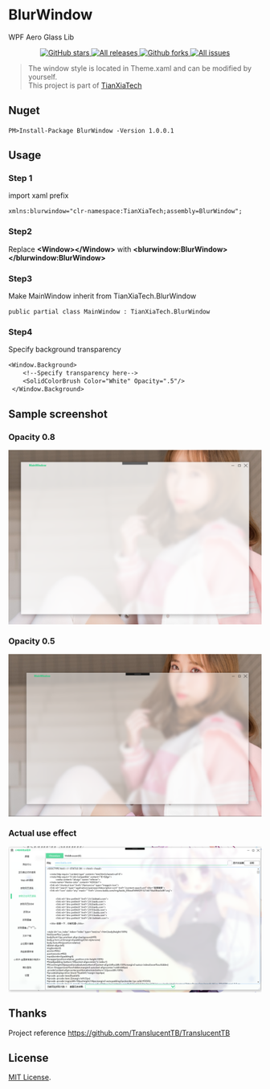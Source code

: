 # BlurWindow
WPF Aero Glass Lib

</p>
<p align="center">
<a href="https://github.com/TianXiaTech/BlurWindow/stargazers" target="_blank">
 <img alt="GitHub stars" src="https://img.shields.io/github/stars/TianXiaTech/BlurWindow.svg" />
</a>
<a href="https://github.com/TianXiaTech/BlurWindow/releases" target="_blank">
 <img alt="All releases" src="https://img.shields.io/github/downloads/TianXiaTech/BlurWindow/total.svg" />
</a>
<a href="https://github.com/TianXiaTech/BlurWindow/network/members" target="_blank">
 <img alt="Github forks" src="https://img.shields.io/github/forks/TianXiaTech/BlurWindow.svg" />
</a>
<a href="https://github.com/TianXiaTech/BlurWindow/issues" target="_blank">
 <img alt="All issues" src="https://img.shields.io/github/issues/TianXiaTech/BlurWindow.svg" />
</a>
</p>

> The window style is located in Theme.xaml and can be modified by yourself.  
> This project is part of [TianXiaTech](https://github.com/TianXiaTech)

## Nuget
`
PM>Install-Package BlurWindow -Version 1.0.0.1
`  

## Usage
### Step 1
import xaml prefix  
```
xmlns:blurwindow="clr-namespace:TianXiaTech;assembly=BlurWindow";
```

### Step2
Replace **&lt;Window&gt;&lt;/Window&gt;** with **&lt;blurwindow:BlurWindow&gt;&lt;/blurwindow:BlurWindow&gt;**

### Step3  
Make MainWindow inherit from TianXiaTech.BlurWindow  
```
public partial class MainWindow : TianXiaTech.BlurWindow
```

### Step4  
Specify background transparency  

```
<Window.Background>
    <!--Specify transparency here-->
    <SolidColorBrush Color="White" Opacity=".5"/>  
 </Window.Background>
```

## Sample screenshot

### Opacity 0.8
<p align="center">
 <img align="center" alt="demo" src="ScreenShots/1.png" />
</p>

### Opacity 0.5
<p align="center">
 <img align="center" alt="demo" src="ScreenShots/2.png" />
</p>

### Actual use effect
<p align="center">
 <img align="center" alt="start up" src="ScreenShots/3.png" />
</p>

## Thanks
Project reference https://github.com/TranslucentTB/TranslucentTB

## License

[MIT License](LICENSE).


